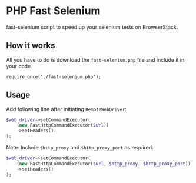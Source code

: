 # PHP Fast Selenium

fast-selenium script to speed up your selenium tests on BrowserStack.

## How it works

All you have to do is download the `fast-selenium.php` file and include it in your code.

```
require_once('./fast-selenium.php');
```

## Usage

Add following line after initiating `RemoteWebDriver`:
```php
$web_driver->setCommandExecutor(
    (new FastHttpCommandExecutor($url))
    ->setHeaders()
);
```

Note: Include `$http_proxy` and `$http_proxy_port` as required. 
```php
$web_driver->setCommandExecutor(
    (new FastHttpCommandExecutor($url, $http_proxy, $http_proxy_port))
    ->setHeaders()
);
```
